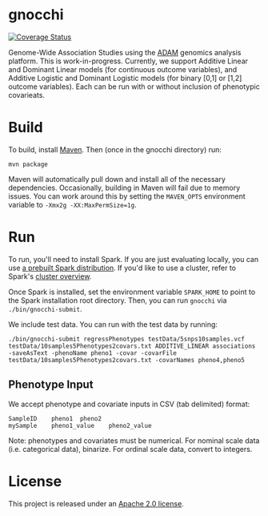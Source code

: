 # gnocchi

[![Coverage Status](https://coveralls.io/repos/github/bigdatagenomics/gnocchi/badge.svg?branch=master)](https://coveralls.io/github/bigdatagenomics/gnocchi?branch=master)

Genome-Wide Association Studies using the [ADAM](https://github.com/bigdatagenomics/adam) genomics analysis platform.
This is work-in-progress. Currently, we support Additive Linear and Dominant Linear models (for continuous outcome variables), and Additive Logistic and Dominant Logistic models (for binary [0,1] or [1,2] outcome variables). Each can be run with or without inclusion of phenotypic covarieats.

# Build

To build, install [Maven](http://maven.apache.org). Then (once in the gnocchi directory) run:

```
mvn package
```

Maven will automatically pull down and install all of the necessary dependencies.
Occasionally, building in Maven will fail due to memory issues. You can work around this
by setting the `MAVEN_OPTS` environment variable to `-Xmx2g -XX:MaxPermSize=1g`.

# Run

To run, you'll need to install Spark. If you are just evaluating locally, you can use
[a prebuilt Spark distribution](http://spark.apache.org/downloads.html). If you'd like to
use a cluster, refer to Spark's [cluster overview](http://spark.apache.org/docs/latest/cluster-overview.html).

Once Spark is installed, set the environment variable `SPARK_HOME` to point to the Spark
installation root directory. Then, you can run `gnocchi` via `./bin/gnocchi-submit`.

We include test data. You can run with the test data by running:

```
./bin/gnocchi-submit regressPhenotypes testData/5snps10samples.vcf testData/10samples5Phenotypes2covars.txt ADDITIVE_LINEAR associations -saveAsText -phenoName pheno1 -covar -covarFile testData/10samples5Phenotypes2covars.txt -covarNames pheno4,pheno5
```

## Phenotype Input

We accept phenotype and covariate inputs in CSV (tab delimited) format:

```
SampleID	pheno1	pheno2
mySample	pheno1_value	pheno2_value
```

Note: phenotypes and covariates must be numerical. For nominal scale data (i.e. categorical data), binarize. For ordinal scale data, convert to integers. 

# License

This project is released under an [Apache 2.0 license](LICENSE.txt).
